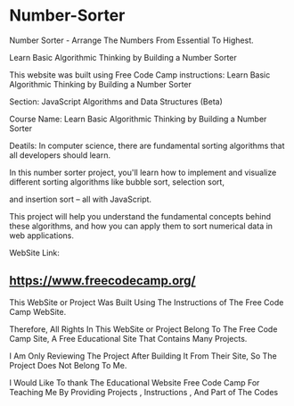 # Number-Sorter
Number Sorter - Arrange The Numbers From Essential To Highest.


Learn Basic Algorithmic Thinking by Building a Number Sorter 



This website was built using Free Code Camp instructions: Learn Basic Algorithmic Thinking by Building a Number Sorter 


Section: JavaScript Algorithms and Data Structures (Beta)



Course Name: Learn Basic Algorithmic Thinking by Building a Number Sorter 



Deatils: In computer science, there are fundamental sorting algorithms that all developers should learn. 

In this number sorter project, you'll learn how to implement and visualize different sorting algorithms like bubble sort, selection sort, 

and insertion sort – all with JavaScript.

This project will help you understand the fundamental concepts behind these algorithms, and how you can apply them to sort numerical data in web applications.

WebSite Link:

https://www.freecodecamp.org/
---------------------------------------------------------------------------------------------------------------------------------------------------------------------------------------------------------------------
This WebSite or Project Was Built Using The Instructions of The Free Code Camp  WebSite.

Therefore, All Rights In This WebSite or Project Belong To The Free Code Camp Site, A Free Educational Site That Contains Many Projects.

I Am Only Reviewing The Project After Building It From Their Site, So The Project Does Not Belong To Me.

I Would Like To thank The Educational Website Free Code Camp For Teaching Me By Providing Projects , Instructions , And Part of The Codes
